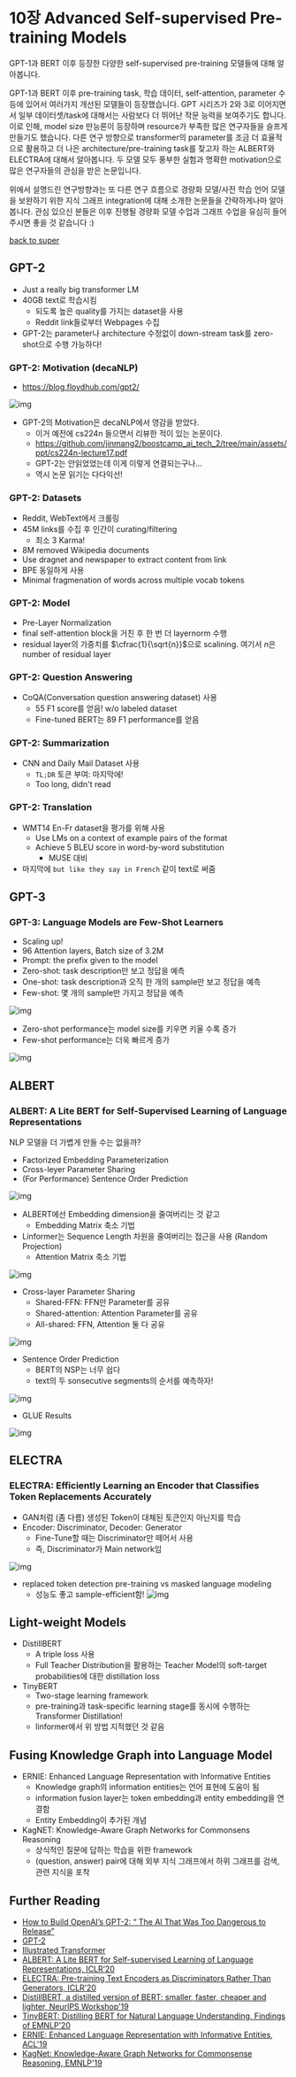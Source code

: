 # 10장 Advanced Self-supervised Pre-training Models

GPT-1과 BERT 이후 등장한 다양한 self-supervised pre-training 모델들에 대해 알아봅니다.

GPT-1과 BERT 이후 pre-training task, 학습 데이터, self-attention, parameter 수 등에 있어서 여러가지 개선된 모델들이 등장했습니다. GPT 시리즈가 2와 3로 이어지면서 일부 데이터셋/task에 대해서는 사람보다 더 뛰어난 작문 능력을 보여주기도 합니다. 이로 인해, model size 만능론이 등장하며 resource가 부족한 많은 연구자들을 슬프게 만들기도 했습니다. 다른 연구 방향으로 transformer의 parameter를 조금 더 효율적으로 활용하고 더 나은 architecture/pre-training task를 찾고자 하는 ALBERT와 ELECTRA에 대해서 알아봅니다. 두 모델 모두 풍부한 실험과 명확한 motivation으로 많은 연구자들의 관심을 받은 논문입니다.

위에서 설명드린 연구방향과는 또 다른 연구 흐름으로 경량화 모델/사전 학습 언어 모델을 보완하기 위한 지식 그래프 integration에 대해 소개한 논문들을 간략하게나마 알아봅니다. 관심 있으신 분들은 이후 진행될 경량화 모델 수업과 그래프 수업을 유심히 들어주시면 좋을 것 같습니다 :)

[back to super](https://github.com/jinmang2/boostcamp_ai_tech_2/tree/main/u-stage/nlp)

## GPT-2
- Just a really big transformer LM
- 40GB text로 학습시킴
    - 되도록 높은 quality를 가지는 dataset을 사용
    - Reddit link들로부터 Webpages 수집
- GPT-2는 parameter나 architecture 수정없이 down-stream task를 zero-shot으로 수행 가능하다!

### GPT-2: Motivation (decaNLP)
- https://blog.floydhub.com/gpt2/

![img](../../../assets/img/u-stage/nlp_10_01.PNG)

- GPT-2의 Motivation은 decaNLP에서 영감을 받았다.
    - 이거 예전에 cs224n 들으면서 리뷰한 적이 있는 논문이다.
    - https://github.com/jinmang2/boostcamp_ai_tech_2/tree/main/assets/ppt/cs224n-lecture17.pdf
    - GPT-2는 안읽었었는데 이게 이렇게 연결되는구나...
    - 역시 논문 읽기는 다다익선!

### GPT-2: Datasets
- Reddit, WebText에서 크롤링
- 45M links를 수집 후 인간이 curating/filtering
    - 최소 3 Karma!
- 8M removed Wikipedia documents
- Use dragnet and newspaper to extract content from link
- BPE 동일하게 사용
- Minimal fragmenation of words across multiple vocab tokens

### GPT-2: Model
- Pre-Layer Normalization
- final self-attention block을 거친 후 한 번 더 layernorm 수행
- residual layer의 가중치를 $\cfrac{1}{\sqrt{n}}$으로 scalining. 여기서 $n$은 number of residual layer

### GPT-2: Question Answering
- CoQA(Conversation question answering dataset) 사용
    - 55 F1 score를 얻음! w/o labeled dataset
    - Fine-tuned BERT는 89 F1 performance를 얻음

### GPT-2: Summarization
- CNN and Daily Mail Dataset 사용
    - `TL;DR` 토큰 부여: 마지막에!
    - Too long, didn't read

### GPT-2: Translation
- WMT14 En-Fr dataset을 평가를 위해 사용
    - Use LMs on a context of example pairs of the format
    - Achieve 5 BLEU score in word-by-word substitution
        - MUSE 대비
- 마지막에 `but like they say in French` 같이 text로 써줌

## GPT-3

### GPT-3: Language Models are Few-Shot Learners
- Scaling up!
- 96 Attention layers, Batch size of 3.2M
- Prompt: the prefix given to the model
- Zero-shot: task description만 보고 정답을 예측
- One-shot: task description과 오직 한 개의 sample만 보고 정답을 예측
- Few-shot: 몇 개의 sample만 가지고 정답을 예측

![img](../../../assets/img/u-stage/nlp_10_02.PNG)

- Zero-shot performance는 model size를 키우면 키울 수록 증가
- Few-shot performance는 더욱 빠르게 증가

![img](../../../assets/img/u-stage/nlp_10_03.PNG)

## ALBERT

### ALBERT: A Lite BERT for Self-Supervised Learning of Language Representations
NLP 모델을 더 가볍게 만들 수는 없을까?
- Factorized Embedding Parameterization
- Cross-leyer Parameter Sharing
- (For Performance) Sentence Order Prediction

![img](../../../assets/img/u-stage/nlp_10_04.PNG)

- ALBERT에선 Embedding dimension을 줄여버리는 것 같고
    - Embedding Matrix 축소 기법
- Linformer는 Sequence Length 차원을 줄여버리는 접근을 사용 (Random Projection)
    - Attention Matrix 축소 기법

![img](../../../assets/img/u-stage/nlp_10_05.PNG)

- Cross-layer Parameter Sharing
    - Shared-FFN: FFN만 Parameter를 공유
    - Shared-attention: Attention Parameter를 공유
    - All-shared: FFN, Attention 둘 다 공유

![img](../../../assets/img/u-stage/nlp_10_06.PNG)

- Sentence Order Prediction
    - BERT의 NSP는 너무 쉽다
    - text의 두 sonsecutive segments의 순서를 예측하자!

![img](../../../assets/img/u-stage/nlp_10_07.PNG)

- GLUE Results

![img](../../../assets/img/u-stage/nlp_10_08.PNG)

## ELECTRA

### ELECTRA: Efficiently Learning an Encoder that Classifies Token Replacements Accurately
- GAN처럼 (좀 다름) 생성된 Token이 대체된 토큰인지 아닌지를 학습
- Encoder: Discriminator, Decoder: Generator
    - Fine-Tune할 때는 Discriminator만 떼어서 사용
    - 즉, Discriminator가 Main network임

![img](../../../assets/img/u-stage/nlp_10_09.PNG)

- replaced token detection pre-training vs masked language modeling
    - 성능도 좋고 sample-efficient함!
![img](../../../assets/img/u-stage/nlp_10_10.PNG)

## Light-weight Models
- DistillBERT
    - A triple loss 사용
    - Full Teacher Distribution을 활용하는 Teacher Model의 soft-target probabilities에 대한 distillation loss
- TinyBERT
    - Two-stage learning framework
    - pre-training과 task-specific learning stage를 동시에 수행하는 Transformer Distillation!
    - linformer에서 위 방법 지적했던 것 같음

## Fusing Knowledge Graph into Language Model
- ERNIE: Enhanced Language Representation with Informative Entities
    - Knowledge graph의 information entities는 언어 표현에 도움이 됨
    - information fusion layer는 token embedding과 entity embedding을 연결함
    - Entity Embedding이 추가된 개념
- KagNET: Knowledge-Aware Graph Networks for Commonsens Reasoning
    - 상식적인 질문에 답하는 학습을 위한 framework
    - (question, answer) pair에 대해 외부 지식 그래프에서 하위 그래프를 검색, 관련 지식을 포착


## Further Reading
- [How to Build OpenAI’s GPT-2: “ The AI That Was Too Dangerous to Release”](https://blog.floydhub.com/gpt2/)
- [GPT-2](https://cdn.openai.com/better-language-models/language_models_are_unsupervised_multitask_learners.pdf)
- [Illustrated Transformer](http://jalammar.github.io/illustrated-transformer/)
- [ALBERT: A Lite BERT for Self-supervised Learning of Language Representations, ICLR’20](https://arxiv.org/abs/1909.11942)
- [ELECTRA: Pre-training Text Encoders as Discriminators Rather Than Generators, ICLR’20](https://arxiv.org/abs/2003.10555)
- [DistillBERT, a distilled version of BERT: smaller, faster, cheaper and lighter, NeurIPS Workshop'19](https://arxiv.org/abs/1910.01108)
- [TinyBERT: Distilling BERT for Natural Language Understanding, Findings of EMNLP’20](https://arxiv.org/abs/1909.10351)
- [ERNIE: Enhanced Language Representation with Informative Entities, ACL'19](https://arxiv.org/abs/1905.07129)
- [KagNet: Knowledge-Aware Graph Networks for Commonsense Reasoning, EMNLP'19](https://arxiv.org/abs/1909.02151)
